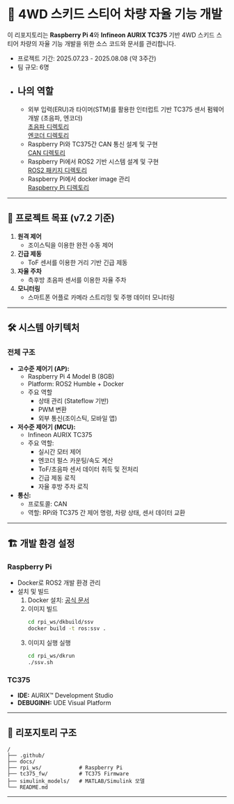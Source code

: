 # 🚗 4WD 스키드 스티어 차량 자율 기능 개발

이 리포지토리는 **Raspberry Pi 4**와 **Infineon AURIX TC375** 기반 4WD 스키드 스티어 차량의 자율 기능 개발을 위한 소스 코드와 문서를 관리합니다.

- 프로젝트 기간: 2025.07.23 - 2025.08.08 (약 3주간)  
- 팀 규모: 6명  
- 나의 역할  
  ---
  - 외부 입력(ERU)과 타이머(STM)를 활용한 인터럽트 기반 TC375 센서 펌웨어 개발 (초음파, 엔코더)  
    [초음파 디렉토리](tc375_fw/src/mypj/BSW/ULTRASONIC/)  
    [엔코더 디렉토리](tc375_fw/src/mypj/BSW/ENCODER/)  
  - Raspberry Pi와 TC375간 CAN 통신 설계 및 구현  
    [CAN 디렉토리](tc375_fw/src/mypj/BSW/CAN/)  
  - Raspberry Pi에서 ROS2 기반 시스템 설계 및 구현  
    [ROS2 패키지 디렉토리](rpi_ws/dkbuild/ssv/skid_steer_vehicle/)    
  - Raspberry Pi에서 docker image 관리  
    [Raspberry Pi 디렉토리](rpi_ws/)   

---

## 🎯 프로젝트 목표 (v7.2 기준)

1. **원격 제어**  
   - 조이스틱을 이용한 완전 수동 제어
2. **긴급 제동**
   - ToF 센서를 이용한 거리 기반 긴급 제동
3. **자율 주차**
   - 측후방 초음파 센서를 이용한 자율 주차
4. **모니터링**
   - 스마트폰 어플로 카메라 스트리밍 및 주행 데이터 모니터링

---

## 🛠️ 시스템 아키텍처

### 전체 구조

- **고수준 제어기 (AP):**  
  - Raspberry Pi 4 Model B (8GB)  
  - Platform: ROS2 Humble + Docker
  - 주요 역할  
    - 상태 관리 (Stateflow 기반)
    - PWM 변환
    - 외부 통신(조이스틱, 모바일 앱)
- **저수준 제어기 (MCU):**  
  - Infineon AURIX TC375  
  - 주요 역할:  
    - 실시간 모터 제어  
    - 엔코더 펄스 카운팅/속도 계산  
    - ToF/초음파 센서 데이터 취득 및 전처리  
    - 긴급 제동 로직
    - 자율 후방 주차 로직
- **통신:**  
  - 프로토콜: CAN  
  - 역할: RPi와 TC375 간 제어 명령, 차량 상태, 센서 데이터 교환

---

## 🏗️ 개발 환경 설정

### Raspberry Pi

- Docker로 ROS2 개발 환경 관리
- 설치 및 빌드
  1. Docker 설치: [공식 문서](https://docs.docker.com/engine/install/)
  2. 이미지 빌드
     ```bash
     cd rpi_ws/dkbuild/ssv
     docker build -t ros:ssv .
     ```
  2. 이미지 실행 실행
     ```bash
     cd rpi_ws/dkrun
     ./ssv.sh
     ```

### TC375

- **IDE:** AURIX™ Development Studio
- **DEBUGINH:** UDE Visual Platform

---

## 📁 리포지토리 구조

```
/
├── .github/
├── docs/
├── rpi_ws/            # Raspberry Pi
├── tc375_fw/          # TC375 Firmware
├── simulink_models/   # MATLAB/Simulink 모델
└── README.md
```

---
